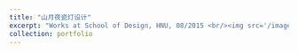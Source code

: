 ```yaml
---
title: "山月夜瓷灯设计"
excerpt: "Works at School of Design, HNU, 08/2015 <br/><img src='/images/7.png'> <br/><img src='/images/7_2.png'>"
collection: portfolio
---
```



